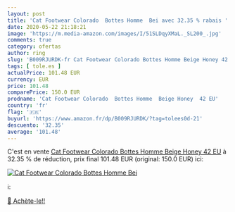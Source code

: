 ```yaml
---
layout: post
title: 'Cat Footwear Colorado  Bottes Homme  Bei avec 32.35 % rabais '
date: 2020-05-22 21:18:21
image: 'https://m.media-amazon.com/images/I/51SLDqyXMaL._SL200_.jpg'
comments: true
category: ofertas
author: ring
slug: 'B009RJURDK-fr Cat Footwear Colorado Bottes Homme Beige Honey 42 EU'
tags: [ tole.es ]
actualPrice: 101.48 EUR
currency: EUR
price: 101.48
comparePrice: 150.0 EUR
prodname: 'Cat Footwear Colorado  Bottes Homme  Beige Honey  42 EU'
country: 'fr'
flag: '🇫🇷'
buyurl: 'https://www.amazon.fr/dp/B009RJURDK/?tag=tolees0d-21'
descuento: '32.35'
average: '101.48'
---
```


C'est en vente [Cat Footwear Colorado  Bottes Homme  Beige Honey  42 EU](https://www.amazon.fr/dp/B009RJURDK/?tag=tolees0d-21)  à  32.35 % de réduction, prix final  101.48 EUR (original: 150.0 EUR) ici:

[![Cat Footwear Colorado  Bottes Homme  Bei](https://m.media-amazon.com/images/I/51SLDqyXMaL._SL200_.jpg)](https://www.amazon.fr/dp/B009RJURDK/?tag=tolees0d-21)

ℹ️:


[🛒 Achète-le!!](https://www.amazon.fr/dp/B009RJURDK/?tag=tolees0d-21)
